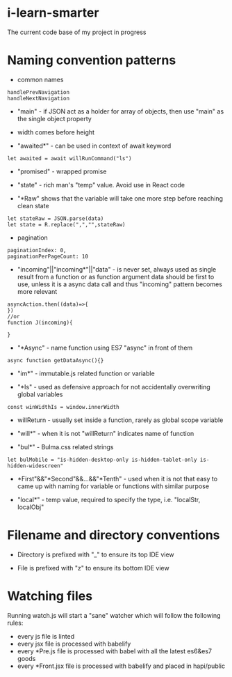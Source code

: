 # i-learn-smarter
The current code base of my project in progress

# Naming convention patterns
- common names
```
handlePrevNavigation
handleNextNavigation
```
- "main" - if JSON act as a holder for array of objects, then use "main" as the single object property
- width comes before height

- "awaited*" - can be used in context of await keyword
```
let awaited = await willRunCommand("ls")
```
- "promised" - wrapped promise
- "state" - rich man's "temp" value. Avoid use in React code

- "*Raw" shows that the variable will take one more step before reaching clean state

```
let stateRaw = JSON.parse(data)
let state = R.replace(",","",stateRaw)
```
- pagination
```
paginationIndex: 0,
paginationPerPageCount: 10
```

- "incoming"||"incoming*"||"data" - is never set, always used as single result from a function or as function argument
data should be first to use, unless it is a async data call and thus "incoming" pattern becomes more relevant
```
asyncAction.then((data)=>{
})
//or
function J(incoming){

}
```

- "*Async" - name function using ES7 "async" in front of them

```
async function getDataAsync(){}
```

- "im*" - immutable.js related function or variable

- "*Is" - used as defensive approach for not accidentally overwriting global variables
```
const winWidthIs = window.innerWidth
```

- willReturn - usually set inside a function, rarely as global scope variable

- "will*" - when it is not "willReturn" indicates name of function

- "bul*" - Bulma.css related strings
```
let bulMobile = "is-hidden-desktop-only is-hidden-tablet-only is-hidden-widescreen"
```
- *First"&&"*Second"&&...&&"*Tenth" - used when it is not that easy to came up with naming for variable or functions with similar purpose

- "local*" - temp value, required to specify the type, i.e. "localStr, localObj"

# Filename and directory conventions

- Directory is prefixed with "_" to ensure its top IDE view

- File is prefixed with "z" to ensure its bottom IDE view

# Watching files

Running watch.js will start a "sane" watcher which will follow the following rules:
- every js file is linted
- every jsx file is processed with babelify
- every *Pre.js file is processed with babel with all the latest es6&es7 goods
- every *Front.jsx file is processed with babelify and placed in hapi/public
